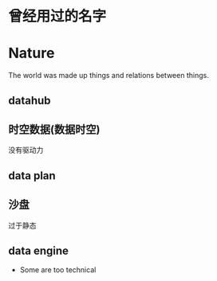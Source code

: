 # 曾经用过的名字

# Nature

The world was made up things and relations between things.

## datahub

## 时空数据(数据时空)

没有驱动力

## data plan

## 沙盘

过于静态

## data engine

- Some are too technical